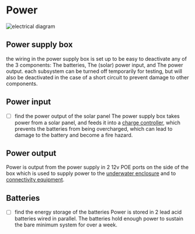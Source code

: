 # Power
![electrical diagram](electrical-diagram.svg)
## Power supply box
the wiring in the power supply box is set up to be easy to deactivate any of the 3 components: The batteries, The (solar) power input, and The power output. each subsystem can be turned off temporarily for testing, but will also be deactivated in the case of a short circuit to prevent damage to other components.

## Power input
- [ ] find the power output of the solar panel
The power supply box takes power from a solar panel, and feeds it into a [charge controller](https://www.amazon.com/EEEKit-Charger-Controller-Intelligent-Regulator/dp/B07QZXMWLM/ref=sr_1_12?crid=3O0SO82HOLDOX&keywords=hqst%2Bcharge%2Bcontroller%2B20A&qid=1654116486&sprefix=h%2Caps%2C108&sr=8-12&th=1), which prevents the batteries from being overcharged, which can lead to damage to the battery and become a fire hazard.

## Power output
Power is output from the power supply in 2 12v POE ports on the side of the box which is used to supply power to the [underwater enclosure](enclosure.md) and to [connectivity equipment](connectivity.md). 

## Batteries
- [ ] find the energy storage of the batteries
Power is stored in 2 lead acid batteries wired in parallel. The batteries hold enough power to sustain the bare minimum system for over a week.
